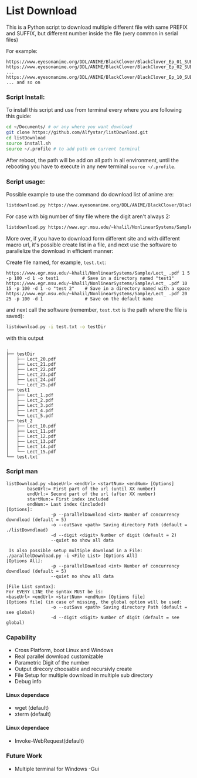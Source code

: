 # List Download
This is a Python script to download multiple different file with same PREFIX and SUFFIX, but different number inside the file (very common in serial files)

For example:

```
https://www.eyesonanime.org/DDL/ANIME/BlackClover/BlackClover_Ep_01_SUB_ITA.mp4
https://www.eyesonanime.org/DDL/ANIME/BlackClover/BlackClover_Ep_02_SUB_ITA.mp4
...
https://www.eyesonanime.org/DDL/ANIME/BlackClover/BlackClover_Ep_10_SUB_ITA.mp4
... and so on
```

### Script Install:

To install this script and use from terminal every where you are following this guide:

```bash
cd ~/Documents/ # or any where you want download
git clone https://github.com/Alfystar/listDownload.git
cd listDownload
source install.sh
source ~/.profile # to add path on current terminal
```

After reboot, the path will be add on all path in all environment, until the rebooting you have to execute in any new terminal `source ~/.profile`.

### Script usage:

Possible example to use the command do download list of anime are:

```bash
listdownload.py https://www.eyesonanime.org/DDL/ANIME/BlackClover/BlackClover_Ep_ _SUB_ITA.mp4 1 20 -p 100 -d 1 -q
```

For case with big number of tiny file where the digit aren't always 2:

```bash
listdownload.py https://www.egr.msu.edu/~khalil/NonlinearSystems/Sample/Lect_ .pdf 1 41 -p 100 -d 1 -q
```

More over, if you have to download form different site and with different macro url, it's possible create list in a file, and next use the software to parallelize the download in efficient manner:

Create file named, for example, `test.txt`:

```
https://www.egr.msu.edu/~khalil/NonlinearSystems/Sample/Lect_ .pdf 1 5 -p 100 -d 1 -o test1         # Save in a directory named "test1"
https://www.egr.msu.edu/~khalil/NonlinearSystems/Sample/Lect_ .pdf 10 15 -p 100 -d 1 -o "test 2"    # Save in a directory named with a space
https://www.egr.msu.edu/~khalil/NonlinearSystems/Sample/Lect_ .pdf 20 25 -p 100 -d 1                # Save on the default name
```

and next call the software (remember, `test.txt` is the path where the file is saved):

```bash
listdownload.py -i test.txt -o testDir
```

with this output

```
.
├── testDir
│   ├── Lect_20.pdf
│   ├── Lect_21.pdf
│   ├── Lect_22.pdf
│   ├── Lect_23.pdf
│   ├── Lect_24.pdf
│   └── Lect_25.pdf
├── test1
│   ├── Lect_1.pdf
│   ├── Lect_2.pdf
│   ├── Lect_3.pdf
│   ├── Lect_4.pdf
│   └── Lect_5.pdf
├── test_2
│   ├── Lect_10.pdf
│   ├── Lect_11.pdf
│   ├── Lect_12.pdf
│   ├── Lect_13.pdf
│   ├── Lect_14.pdf
│   └── Lect_15.pdf
└── test.txt

```





### Script man

```
listDownload.py <baseUrl> <endUrl> <startNum> <endNum> [Options]
        baseUrl:= First part of the url (until XX number)
        endUrl:= Second part of the url (after XX number)
        startNum:= First index included
        endNum:= Last index (included)
[Options]:
                 -p --parallelDownload <int> Number of concurrency downdload (default = 5)
                 -o --outSave <path> Saving directory Path (default = ./listDowndload)
                 -d --digit <digit> Number of digit (default = 2)
                 --quiet no show all data

 Is also possible setup multiple download in a File:
./parallelDownload.py -i <File List> [Options All]
[Options All]:
                 -p --parallelDownload <int> Number of concurrency downdload (default = 5)
                 --quiet no show all data

[File List syntax]:
For EVERY LINE the syntax MUST be is:
<baseUrl> <endUrl> <startNum> <endNum> [Options file]
[Options file] (in case of missing, the global option will be used:
                 -o --outSave <path> Saving directory Path (default = see global)
                 -d --digit <digit> Number of digit (default = see global)
```

### Capability
- Cross Platform, boot Linux and Windows
- Real parallel download customizable
- Parametric Digit of the number
- Output direcory choosable and recursivly create
- File Setup for multiple download in multiple sub directory
- Debug info

#### Linux dependace
- wget (default)
- xterm (default)

#### Linux dependace
- Invoke-WebRequest(default)


### Future Work
- Multiple terminal for Windows
-Gui